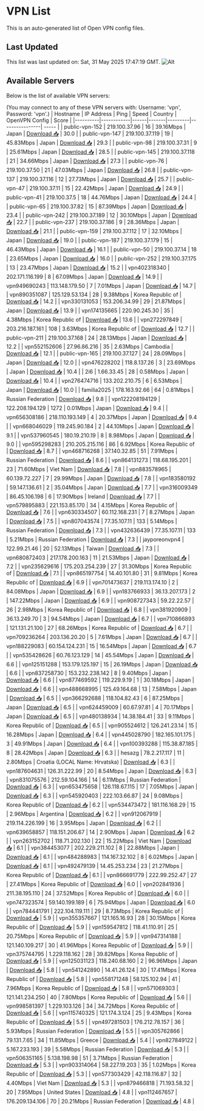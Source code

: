 # VPN List

This is an auto-generated list of Open VPN config files.

## Last Updated

This list was last updated on: Sat, 31 May 2025 17:47:19 GMT.
![Alt](https://repobeats.axiom.co/api/embed/186b98318ef1479477931607c1ad7d823f12451f.svg "Repobeats analytics image")

## Available Servers

Below is the list of available VPN servers:

(You may connect to any of these VPN servers with: Username: 'vpn', Password: 'vpn'.)
| Hostname | IP Address | Ping | Speed | Country | OpenVPN Config | Score |
|----------|------------|------|-------|---------|----------------| ----- |
| public-vpn-152 | 219.100.37.96 | 16 | 39.16Mbps | Japan | [Download 📥](./configs/server_0_JP.ovpn) | 30.0 |
| public-vpn-147 | 219.100.37.119 | 19 | 45.83Mbps | Japan | [Download 📥](./configs/server_1_JP.ovpn) | 29.3 |
| public-vpn-98 | 219.100.37.31 | 9 | 25.61Mbps | Japan | [Download 📥](./configs/server_2_JP.ovpn) | 28.5 |
| public-vpn-145 | 219.100.37.118 | 21 | 34.66Mbps | Japan | [Download 📥](./configs/server_3_JP.ovpn) | 27.3 |
| public-vpn-76 | 219.100.37.50 | 21 | 47.03Mbps | Japan | [Download 📥](./configs/server_4_JP.ovpn) | 26.8 |
| public-vpn-137 | 219.100.37.116 | 12 | 27.73Mbps | Japan | [Download 📥](./configs/server_5_JP.ovpn) | 25.7 |
| public-vpn-47 | 219.100.37.11 | 15 | 22.42Mbps | Japan | [Download 📥](./configs/server_6_JP.ovpn) | 24.9 |
| public-vpn-41 | 219.100.37.5 | 18 | 44.76Mbps | Japan | [Download 📥](./configs/server_7_JP.ovpn) | 24.4 |
| public-vpn-65 | 219.100.37.82 | 15 | 87.39Mbps | Japan | [Download 📥](./configs/server_8_JP.ovpn) | 23.4 |
| public-vpn-242 | 219.100.37.189 | 12 | 30.10Mbps | Japan | [Download 📥](./configs/server_9_JP.ovpn) | 22.7 |
| public-vpn-237 | 219.100.37.186 | 9 | 28.36Mbps | Japan | [Download 📥](./configs/server_10_JP.ovpn) | 21.1 |
| public-vpn-159 | 219.100.37.112 | 17 | 32.10Mbps | Japan | [Download 📥](./configs/server_11_JP.ovpn) | 19.0 |
| public-vpn-187 | 219.100.37.179 | 15 | 46.43Mbps | Japan | [Download 📥](./configs/server_12_JP.ovpn) | 16.1 |
| public-vpn-50 | 219.100.37.14 | 18 | 23.65Mbps | Japan | [Download 📥](./configs/server_13_JP.ovpn) | 16.0 |
| public-vpn-252 | 219.100.37.175 | 13 | 23.47Mbps | Japan | [Download 📥](./configs/server_14_JP.ovpn) | 15.2 |
| vpn402318340 | 202.171.116.199 | 8 | 67.09Mbps | Japan | [Download 📥](./configs/server_15_JP.ovpn) | 14.9 |
| vpn949690243 | 113.148.179.50 | 7 | 7.01Mbps | Japan | [Download 📥](./configs/server_16_JP.ovpn) | 14.7 |
| vpn890351087 | 125.129.53.134 | 28 | 9.38Mbps | Korea Republic of | [Download 📥](./configs/server_17_KR.ovpn) | 14.2 |
| vpn330131053 | 153.206.34.99 | 29 | 21.87Mbps | Japan | [Download 📥](./configs/server_18_JP.ovpn) | 13.9 |
| vpn174135665 | 220.90.245.30 | 35 | 4.38Mbps | Korea Republic of | [Download 📥](./configs/server_19_KR.ovpn) | 13.6 |
| vpn272297849 | 203.216.187.161 | 108 | 3.63Mbps | Korea Republic of | [Download 📥](./configs/server_20_KR.ovpn) | 12.7 |
| public-vpn-211 | 219.100.37.168 | 24 | 28.13Mbps | Japan | [Download 📥](./configs/server_21_JP.ovpn) | 12.2 |
| vpn552152606 | 27.96.86.216 | 35 | 2.63Mbps | Cambodia | [Download 📥](./configs/server_22_KH.ovpn) | 12.1 |
| public-vpn-165 | 219.100.37.127 | 24 | 28.09Mbps | Japan | [Download 📥](./configs/server_23_JP.ovpn) | 12.0 |
| vpn476228202 | 118.8.137.26 | 3 | 23.69Mbps | Japan | [Download 📥](./configs/server_24_JP.ovpn) | 10.4 |
| 2i6 | 1.66.33.45 | 28 | 0.58Mbps | Japan | [Download 📥](./configs/server_25_JP.ovpn) | 10.4 |
| vpn276474716 | 133.202.210.75 | 6 | 6.53Mbps | Japan | [Download 📥](./configs/server_26_JP.ovpn) | 10.0 |
| familia2025 | 178.163.92.66 | 64 | 0.81Mbps | Russian Federation | [Download 📥](./configs/server_27_RU.ovpn) | 9.8 |
| vpn122208194129 | 122.208.194.129 | 1272 | 0.01Mbps | Japan | [Download 📥](./configs/server_28_JP.ovpn) | 9.4 |
| vpn656308186 | 218.110.193.149 | 4 | 20.37Mbps | Japan | [Download 📥](./configs/server_29_JP.ovpn) | 9.4 |
| vpn668046029 | 119.245.90.184 | 2 | 44.10Mbps | Japan | [Download 📥](./configs/server_30_JP.ovpn) | 9.1 |
| vpn537960545 | 180.19.210.19 | 8 | 8.98Mbps | Japan | [Download 📥](./configs/server_31_JP.ovpn) | 9.0 |
| vpn595298283 | 210.205.215.116 | 86 | 6.92Mbps | Korea Republic of | [Download 📥](./configs/server_32_KR.ovpn) | 8.7 |
| vpn468716268 | 37.140.32.85 | 51 | 7.91Mbps | Russian Federation | [Download 📥](./configs/server_33_RU.ovpn) | 8.6 |
| vpn864131273 | 118.68.195.201 | 23 | 71.60Mbps | Viet Nam | [Download 📥](./configs/server_34_VN.ovpn) | 7.8 |
| vpn883578965 | 60.139.72.227 | 7 | 29.99Mbps | Japan | [Download 📥](./configs/server_35_JP.ovpn) | 7.8 |
| vpn183580192 | 59.147.136.61 | 2 | 35.04Mbps | Japan | [Download 📥](./configs/server_36_JP.ovpn) | 7.7 |
| vpn316009349 | 86.45.106.198 | 6 | 17.90Mbps | Ireland | [Download 📥](./configs/server_37_IE.ovpn) | 7.7 |
| vpn579895883 | 221.153.85.170 | 34 | 4.15Mbps | Korea Republic of | [Download 📥](./configs/server_38_KR.ovpn) | 7.6 |
| vpn630334507 | 60.112.168.231 | 7 | 8.27Mbps | Japan | [Download 📥](./configs/server_39_JP.ovpn) | 7.5 |
| vpn807043574 | 77.35.107.11 | 133 | 5.14Mbps | Russian Federation | [Download 📥](./configs/server_40_RU.ovpn) | 7.3 |
| vpn432636439 | 77.35.107.11 | 133 | 5.21Mbps | Russian Federation | [Download 📥](./configs/server_41_RU.ovpn) | 7.3 |
| jayporeonvpn4 | 122.99.21.46 | 20 | 52.13Mbps | Taiwan | [Download 📥](./configs/server_42_TW.ovpn) | 7.3 |
| vpn680872403 | 217.178.200.163 | 11 | 21.53Mbps | Japan | [Download 📥](./configs/server_43_JP.ovpn) | 7.2 |
| vpn235629616 | 175.203.254.239 | 27 | 31.30Mbps | Korea Republic of | [Download 📥](./configs/server_44_KR.ovpn) | 7.1 |
| vpn865197754 | 14.40.101.80 | 31 | 9.81Mbps | Korea Republic of | [Download 📥](./configs/server_45_KR.ovpn) | 6.9 |
| vpn701473637 | 219.113.174.10 | 2 | 84.08Mbps | Japan | [Download 📥](./configs/server_46_JP.ovpn) | 6.9 |
| vpn183766933 | 36.13.207.173 | 2 | 147.22Mbps | Japan | [Download 📥](./configs/server_47_JP.ovpn) | 6.9 |
| vpn908727343 | 59.22.22.57 | 26 | 2.98Mbps | Korea Republic of | [Download 📥](./configs/server_48_KR.ovpn) | 6.8 |
| vpn381920909 | 36.13.249.70 | 3 | 94.54Mbps | Japan | [Download 📥](./configs/server_49_JP.ovpn) | 6.7 |
| vpn710866893 | 121.131.21.100 | 27 | 68.26Mbps | Korea Republic of | [Download 📥](./configs/server_50_KR.ovpn) | 6.7 |
| vpn709236264 | 203.136.20.20 | 5 | 7.61Mbps | Japan | [Download 📥](./configs/server_51_JP.ovpn) | 6.7 |
| vpn188229083 | 60.154.124.231 | 15 | 16.54Mbps | Japan | [Download 📥](./configs/server_52_JP.ovpn) | 6.7 |
| vpn535428626 | 60.76.123.129 | 14 | 45.54Mbps | Japan | [Download 📥](./configs/server_53_JP.ovpn) | 6.6 |
| vpn125151288 | 153.179.125.197 | 15 | 26.19Mbps | Japan | [Download 📥](./configs/server_54_JP.ovpn) | 6.6 |
| vpn837258730 | 153.232.238.142 | 8 | 9.40Mbps | Japan | [Download 📥](./configs/server_55_JP.ovpn) | 6.6 |
| vpn877469592 | 119.229.9.19 | 1 | 30.18Mbps | Japan | [Download 📥](./configs/server_56_JP.ovpn) | 6.6 |
| vpn488668995 | 125.49.164.68 | 13 | 7.58Mbps | Japan | [Download 📥](./configs/server_57_JP.ovpn) | 6.5 |
| vpn366292688 | 118.104.82.43 | 6 | 87.25Mbps | Japan | [Download 📥](./configs/server_58_JP.ovpn) | 6.5 |
| vpn624459009 | 60.67.97.81 | 4 | 70.17Mbps | Japan | [Download 📥](./configs/server_59_JP.ovpn) | 6.5 |
| vpn480138934 | 14.38.184.41 | 33 | 9.11Mbps | Korea Republic of | [Download 📥](./configs/server_60_KR.ovpn) | 6.5 |
| vpn905524612 | 126.241.23.14 | 15 | 16.28Mbps | Japan | [Download 📥](./configs/server_61_JP.ovpn) | 6.4 |
| vpn445028790 | 182.165.101.175 | 3 | 49.91Mbps | Japan | [Download 📥](./configs/server_62_JP.ovpn) | 6.4 |
| vpn100393288 | 115.38.87.185 | 8 | 28.42Mbps | Japan | [Download 📥](./configs/server_63_JP.ovpn) | 6.3 |
| hesazg | 78.2.217.117 | 11 | 2.80Mbps | Croatia (LOCAL Name: Hrvatska) | [Download 📥](./configs/server_64_HR.ovpn) | 6.3 |
| vpn187604631 | 126.31.222.99 | 20 | 8.54Mbps | Japan | [Download 📥](./configs/server_65_JP.ovpn) | 6.3 |
| vpn831075576 | 212.59.104.166 | 14 | 6.11Mbps | Russian Federation | [Download 📥](./configs/server_66_RU.ovpn) | 6.3 |
| vpn653475658 | 126.118.67.115 | 17 | 7.05Mbps | Japan | [Download 📥](./configs/server_67_JP.ovpn) | 6.3 |
| vpn545920403 | 222.103.66.87 | 24 | 9.08Mbps | Korea Republic of | [Download 📥](./configs/server_68_KR.ovpn) | 6.2 |
| vpn534473472 | 181.116.168.29 | 15 | 2.96Mbps | Argentina | [Download 📥](./configs/server_69_AR.ovpn) | 6.2 |
| vpn912067919 | 219.114.226.199 | 16 | 3.95Mbps | Japan | [Download 📥](./configs/server_70_JP.ovpn) | 6.2 |
| vpn639658857 | 118.151.206.67 | 14 | 2.90Mbps | Japan | [Download 📥](./configs/server_71_JP.ovpn) | 6.2 |
| vpn263152702 | 118.71.202.130 | 22 | 15.22Mbps | Viet Nam | [Download 📥](./configs/server_72_VN.ovpn) | 6.1 |
| vpn384453077 | 202.229.211.102 | 8 | 22.88Mbps | Japan | [Download 📥](./configs/server_73_JP.ovpn) | 6.1 |
| vpn484288983 | 114.167.32.102 | 8 | 6.02Mbps | Japan | [Download 📥](./configs/server_74_JP.ovpn) | 6.1 |
| vpn492479139 | 14.45.253.234 | 23 | 21.27Mbps | Korea Republic of | [Download 📥](./configs/server_75_KR.ovpn) | 6.1 |
| vpn866691779 | 222.99.252.47 | 27 | 27.41Mbps | Korea Republic of | [Download 📥](./configs/server_76_KR.ovpn) | 6.0 |
| vpn202841936 | 211.38.195.110 | 24 | 37.52Mbps | Korea Republic of | [Download 📥](./configs/server_77_KR.ovpn) | 6.0 |
| vpn747323574 | 59.140.199.189 | 6 | 75.94Mbps | Japan | [Download 📥](./configs/server_78_JP.ovpn) | 6.0 |
| vpn784441791 | 222.104.119.111 | 29 | 8.73Mbps | Korea Republic of | [Download 📥](./configs/server_79_KR.ovpn) | 5.9 |
| vpn355357667 | 121.165.16.93 | 28 | 30.15Mbps | Korea Republic of | [Download 📥](./configs/server_80_KR.ovpn) | 5.9 |
| vpn159547812 | 118.41.110.91 | 25 | 20.75Mbps | Korea Republic of | [Download 📥](./configs/server_81_KR.ovpn) | 5.9 |
| vpn947314188 | 121.140.109.217 | 30 | 41.96Mbps | Korea Republic of | [Download 📥](./configs/server_82_KR.ovpn) | 5.9 |
| vpn375744795 | 1.229.118.162 | 28 | 39.82Mbps | Korea Republic of | [Download 📥](./configs/server_83_KR.ovpn) | 5.9 |
| vpn125031123 | 118.240.68.160 | 2 | 96.96Mbps | Japan | [Download 📥](./configs/server_84_JP.ovpn) | 5.8 |
| vpn541242890 | 14.41.26.124 | 30 | 17.41Mbps | Korea Republic of | [Download 📥](./configs/server_85_KR.ovpn) | 5.8 |
| vpn558171248 | 58.125.102.94 | 41 | 7.96Mbps | Korea Republic of | [Download 📥](./configs/server_86_KR.ovpn) | 5.8 |
| vpn571069303 | 121.141.234.250 | 40 | 7.80Mbps | Korea Republic of | [Download 📥](./configs/server_87_KR.ovpn) | 5.6 |
| vpn998581397 | 1.229.103.126 | 34 | 34.72Mbps | Korea Republic of | [Download 📥](./configs/server_88_KR.ovpn) | 5.6 |
| vpn115740325 | 121.174.3.124 | 25 | 9.43Mbps | Korea Republic of | [Download 📥](./configs/server_89_KR.ovpn) | 5.5 |
| vpn497281503 | 176.212.78.157 | 36 | 5.93Mbps | Russian Federation | [Download 📥](./configs/server_90_RU.ovpn) | 5.5 |
| vpn305762866 | 79.131.7.65 | 34 | 11.85Mbps | Greece | [Download 📥](./configs/server_91_GR.ovpn) | 5.4 |
| vpn827849122 | 5.167.233.193 | 39 | 5.58Mbps | Russian Federation | [Download 📥](./configs/server_92_RU.ovpn) | 5.3 |
| vpn506351165 | 5.138.198.98 | 51 | 3.71Mbps | Russian Federation | [Download 📥](./configs/server_93_RU.ovpn) | 5.3 |
| vpn903314064 | 58.227.19.203 | 35 | 1.02Mbps | Korea Republic of | [Download 📥](./configs/server_94_KR.ovpn) | 5.3 |
| vpn577303429 | 42.118.116.87 | 32 | 4.40Mbps | Viet Nam | [Download 📥](./configs/server_95_VN.ovpn) | 5.3 |
| vpn879466818 | 71.193.58.32 | 20 | 7.95Mbps | United States | [Download 📥](./configs/server_96_US.ovpn) | 4.8 |
| vpn112467657 | 176.209.134.106 | 70 | 20.21Mbps | Russian Federation | [Download 📥](./configs/server_97_RU.ovpn) | 4.8 |
